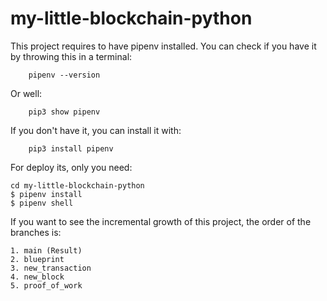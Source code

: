 # my-little-blockchain-python


This project requires to have pipenv installed. You can check if you have it by throwing this in a terminal:

```
	pipenv --version
```

Or well:


```
	pip3 show pipenv
```

If you don't have it, you can install it with:

```
	pip3 install pipenv
```

For deploy its, only you need:

```
cd my-little-blockchain-python
$ pipenv install
$ pipenv shell
```
If you want to see the incremental growth of this project, the order of the branches is:

	1. main (Result)
	2. blueprint
	3. new_transaction
	4. new_block
	5. proof_of_work